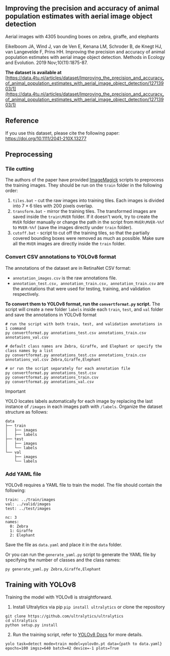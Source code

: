 ## Improving the precision and accuracy of animal population estimates with aerial image object detection

Aerial images with 4305 bounding boxes on zebra, giraffe, and elephants

Eikelboom JA, Wind J, van de Ven E, Kenana LM, Schroder B, de Knegt HJ, van Langevelde F, Prins HH. Improving the precision and accuracy of animal population estimates with aerial image object detection. Methods in Ecology and Evolution. 2019 Nov;10(11):1875-87.

**The dataset is available at** [https://data.4tu.nl/articles/dataset/Improving_the_precision_and_accuracy_of_animal_population_estimates_with_aerial_image_object_detection/12713903/1](https://data.4tu.nl/articles/dataset/Improving_the_precision_and_accuracy_of_animal_population_estimates_with_aerial_image_object_detection/12713903/1)

## Reference

If you use this dataset, please cite the following paper:
https://doi.org/10.1111/2041-210X.13277

## Preprocessing

### Tile cutting

The authors of the paper have provided [ImageMagick](https://imagemagick.org/script/download.php) scripts  to preprocess the training images. They should be run on the `train` folder in the following order:
1. `tiles.bat` - cut the raw images into training tiles. Each images is divided into $7 \times 6$ tiles with $200$ pixels overlap.
2. `transform.bat` - mirror the training tiles. The transformed images are saved inside the `train\MVER` folder. If it doesn't work, try to create the `MVER` folder manually or change the path in the script from `MVER\MVER-%%f` to `MVER-%%f` (save the images directly under `train` folder).
3. `cutoff.bat` - script to cut off the training tiles, so that the partially covered bounding boxes were removed as much as possible. Make sure all the `MVER` images are directly inside the `train` folder.

### Convert CSV annotations to YOLOv8 format

The annotations of the dataset are in RetinaNet CSV format:
- `annotation_images.csv` is the raw annotations file.
- `annotation_test.csv, annotation_train.csv, annotation_train.csv` are the annotations that were used for testing, training, and validation respectively.

**To convert them to YOLOv8 format, run the `convertformat.py` script.**
The script will create a new folder `labels` inside each `train`, `test`, and `val` folder and save the annotations in YOLOv8 format
```
# run the script with both train, test, and validation annotations in 1 command
py convertformat.py annotations_test.csv annotations_train.csv annotations_val.csv

# default class names are Zebra, Giraffe, and Elephant or specify the class names by a list
py convertformat.py annotations_test.csv annotations_train.csv annotations_val.csv Zebra,Giraffe,Elephant

# or run the script separately for each annotation file
py convertformat.py annotations_test.csv
py convertformat.py annotations_train.csv
py convertformat.py annotations_val.csv

```
> [!IMPORTANT] 
> YOLO locates labels automatically for each image by replacing the last instance of `/images` in each images path with  `/labels`. Organize the dataset structure as follows:
```
data
├── train
│   ├── images
│   ├── labels
├── test
│   ├── images
│   └── labels
└── val
    ├── images
    └── labels
``` 
### Add YAML file
YOLOv8 requires a YAML file to train the model. The file should contain the following:
```
train: ../train/images
val: ../valid/images
test: ../test/images

nc: 3
names: 
  0: Zebra
  1: Giraffe
  2: Elephant
```
Save the file as `data.yaml` and place it in the `data` folder. 

Or you can run the `generate_yaml.py` script to generate the YAML file by specifying the number of classes and the class names:
```
py generate_yaml.py Zebra,Giraffe,Elephant
```

## Training with YOLOv8
Training the model with YOLOv8 is straightforward.
1. Install Ultralytics via pip
```pip install ultralytics```
or clone the repository
```
git clone https://github.com/ultralytics/ultralytics
cd ultralytics
python setup.py install
```
2. Run the training script, refer to [YOLOv8 Docs](https://docs.ultralytics.com/modes/train/) for more details.
```
yolo task=detect mode=train model=yolov8n.pt data={path to data.yaml} epochs=100 imgsz=640 batch=42 device=-1 plots=True
```

